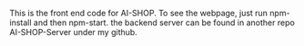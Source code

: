 This is the front end code for AI-SHOP.
To see the webpage, just run npm-install and then npm-start.
the backend server can be found in another repo AI-SHOP-Server under my github.